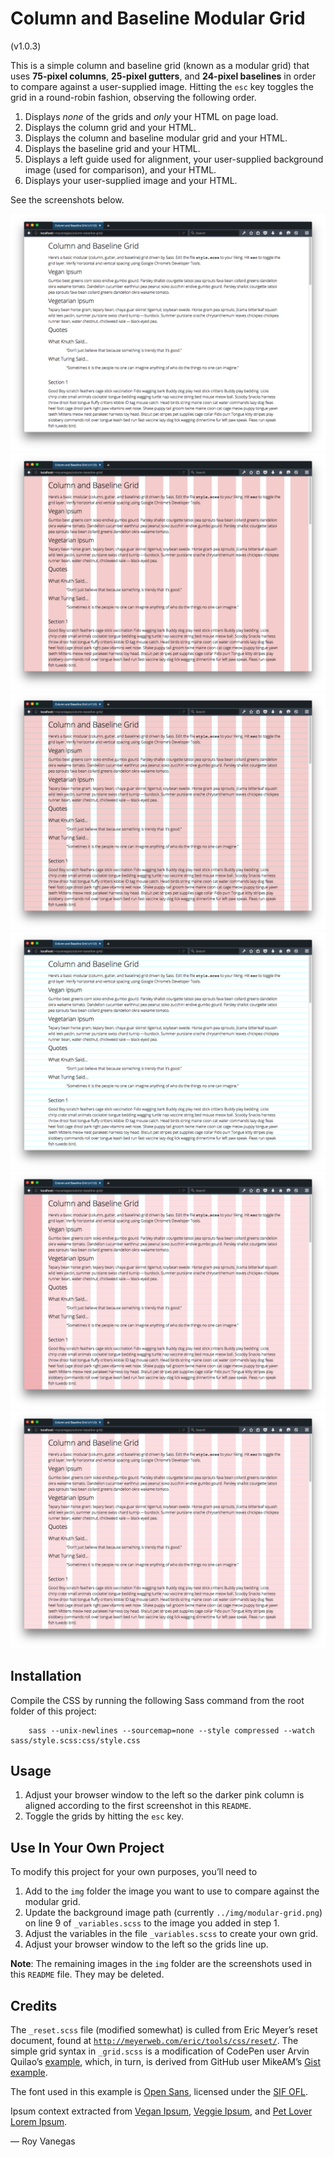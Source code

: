# Column and Baseline Modular Grid
(v1.0.3)

This is a simple column and baseline grid (known as a modular grid) that uses **75-pixel columns**, **25-pixel gutters**, and **24-pixel baselines** in order to compare against a user-supplied image. Hitting the `esc` key toggles the grid in a round-robin fashion, observing the following order.

1. Displays *none* of the grids and *only* your HTML on page load.
2. Displays the column grid and your HTML.
3. Displays the column and baseline modular grid and your HTML.
4. Displays the baseline grid and your HTML.
5. Displays a left guide used for alignment, your user-supplied background image (used for comparison), and your HTML.
6. Displays your user-supplied image and your HTML.

See the screenshots below.

![Displays none of the grids and only your HTML on page load.](img/01.png)
![Displays the column grid and your HTML.](img/02.png)
![Displays the column and baseline modular grid and your HTML.](img/03.png)
![Displays the baseline grid and your HTML.](img/04.png)
![Displays a left guide used for alignment, your user-supplied background image (used for comparison), and your HTML.](img/05.png)
![Displays your user-supplied image and your HTML.](img/06.png)

## Installation

Compile the CSS by running the following Sass command from the root folder of this project:

        sass --unix-newlines --sourcemap=none --style compressed --watch sass/style.scss:css/style.css

## Usage

1. Adjust your browser window to the left so the darker pink column is aligned according to the first screenshot in this `README`.
2. Toggle the grids by hitting the `esc` key.

## Use In Your Own Project

To modify this project for your own purposes, you’ll need to

1. Add to the `img` folder the image you want to use to compare against the modular grid.
2. Update the background image path (currently `../img/modular-grid.png`) on line 9 of `_variables.scss` to the image you added in step 1.
3. Adjust the variables in the file `_variables.scss` to create your own grid.
4. Adjust your browser window to the left so the grids line up.

**Note**: The remaining images in the `img` folder are the screenshots used in this `README` file. They may be deleted.

## Credits

The `_reset.scss` file (modified somewhat) is culled from Eric Meyer’s reset document, found at [`http://meyerweb.com/eric/tools/css/reset/`](http://meyerweb.com/eric/tools/css/reset/). The simple grid syntax in `_grid.scss` is a modification of CodePen user Arvin Quilao’s [example](http://codepen.io/arvinquilao/pen/IbwaA), which, in turn, is derived from GitHub user MikeAM’s [Gist example](https://gist.github.com/MikeAM/5171527#file-baseline-grid-css).

The font used in this example is [Open Sans](https://www.google.com/fonts#UsePlace:use/Collection:Open+Sans), licensed under the [SIF OFL](http://scripts.sil.org/cms/scripts/page.php?item_id=OFL_web).

Ipsum context extracted from [Vegan Ipsum](http://bengreen.org.uk/veganipsum/), [Veggie Ipsum](http://veggieipsum.com/), and [Pet Lover Lorem Ipsum](http://eneemenee.com/).

— Roy Vanegas
